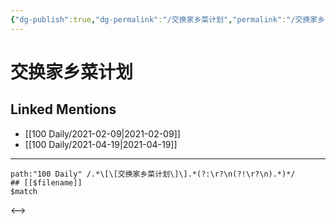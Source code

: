 ```yaml
---
{"dg-publish":true,"dg-permalink":"/交换家乡菜计划","permalink":"/交换家乡菜计划/","created":"2023-04-09T10:34:05.981+08:00","updated":"2023-04-09T10:34:06.296+08:00"}
---
```


# 交换家乡菜计划

## Linked Mentions
- [[100 Daily/2021-02-09\|2021-02-09]]
- [[100 Daily/2021-04-19\|2021-04-19]]


---

```expander
path:"100 Daily" /.*\[\[交换家乡菜计划\]\].*(?:\r?\n(?!\r?\n).*)*/
## [[$filename]]
$match
```

<-->